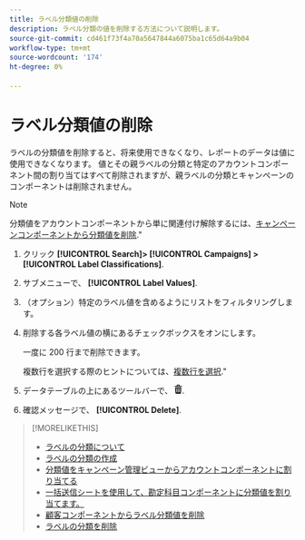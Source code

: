 ```yaml
---
title: ラベル分類値の削除
description: ラベル分類の値を削除する方法について説明します。
source-git-commit: cd461f73f4a70a5647844a6075ba1c65d64a9b04
workflow-type: tm+mt
source-wordcount: '174'
ht-degree: 0%

---
```


# ラベル分類値の削除

ラベルの分類値を削除すると、将来使用できなくなり、レポートのデータは値に使用できなくなります。 値とその親ラベルの分類と特定のアカウントコンポーネント間の割り当てはすべて削除されますが、親ラベルの分類とキャンペーンのコンポーネントは削除されません。

>[!NOTE]
>
>分類値をアカウントコンポーネントから単に関連付け解除するには、[キャンペーンコンポーネントから分類値を削除](classification-values-remove.md).&quot;

1. クリック **[!UICONTROL Search]> [!UICONTROL Campaigns] >[!UICONTROL Label Classifications]**.

1. サブメニューで、 **[!UICONTROL Label Values]**.

1. （オプション）特定のラベル値を含めるようにリストをフィルタリングします。

1. 削除する各ラベル値の横にあるチェックボックスをオンにします。

   一度に 200 行まで削除できます。

   複数行を選択する際のヒントについては、[複数行を選択](/help/search-social-commerce/common-tasks/navigation-editing-selection/multiple-rows-select.md).&quot;

1. データテーブルの上にあるツールバーで、 ![削除](/help/search-social-commerce/assets/delete.png "削除").

1. 確認メッセージで、 **[!UICONTROL Delete]**.

>[!MORELIKETHIS]
>
>* [ラベルの分類について](classification-about.md)
>* [ラベルの分類の作成](classification-create.md)
>* [分類値をキャンペーン管理ビューからアカウントコンポーネントに割り当てる](classification-values-assign-campaign-management.md)
>* [一括送信シートを使用して、勘定科目コンポーネントに分類値を割り当てます。](classification-values-assign-bulksheets.md)
>* [顧客コンポーネントからラベル分類値を削除](classification-values-remove.md)
>* [ラベルの分類を削除](classification-delete.md)

